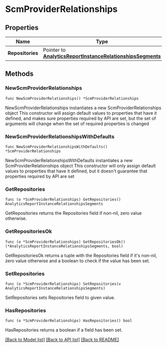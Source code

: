 # ScmProviderRelationships

## Properties

Name | Type | Description | Notes
------------ | ------------- | ------------- | -------------
**Repositories** | Pointer to [**AnalyticsReportInstanceRelationshipsSegments**](AnalyticsReportInstanceRelationshipsSegments.md) |  | [optional] 

## Methods

### NewScmProviderRelationships

`func NewScmProviderRelationships() *ScmProviderRelationships`

NewScmProviderRelationships instantiates a new ScmProviderRelationships object
This constructor will assign default values to properties that have it defined,
and makes sure properties required by API are set, but the set of arguments
will change when the set of required properties is changed

### NewScmProviderRelationshipsWithDefaults

`func NewScmProviderRelationshipsWithDefaults() *ScmProviderRelationships`

NewScmProviderRelationshipsWithDefaults instantiates a new ScmProviderRelationships object
This constructor will only assign default values to properties that have it defined,
but it doesn't guarantee that properties required by API are set

### GetRepositories

`func (o *ScmProviderRelationships) GetRepositories() AnalyticsReportInstanceRelationshipsSegments`

GetRepositories returns the Repositories field if non-nil, zero value otherwise.

### GetRepositoriesOk

`func (o *ScmProviderRelationships) GetRepositoriesOk() (*AnalyticsReportInstanceRelationshipsSegments, bool)`

GetRepositoriesOk returns a tuple with the Repositories field if it's non-nil, zero value otherwise
and a boolean to check if the value has been set.

### SetRepositories

`func (o *ScmProviderRelationships) SetRepositories(v AnalyticsReportInstanceRelationshipsSegments)`

SetRepositories sets Repositories field to given value.

### HasRepositories

`func (o *ScmProviderRelationships) HasRepositories() bool`

HasRepositories returns a boolean if a field has been set.


[[Back to Model list]](../README.md#documentation-for-models) [[Back to API list]](../README.md#documentation-for-api-endpoints) [[Back to README]](../README.md)


